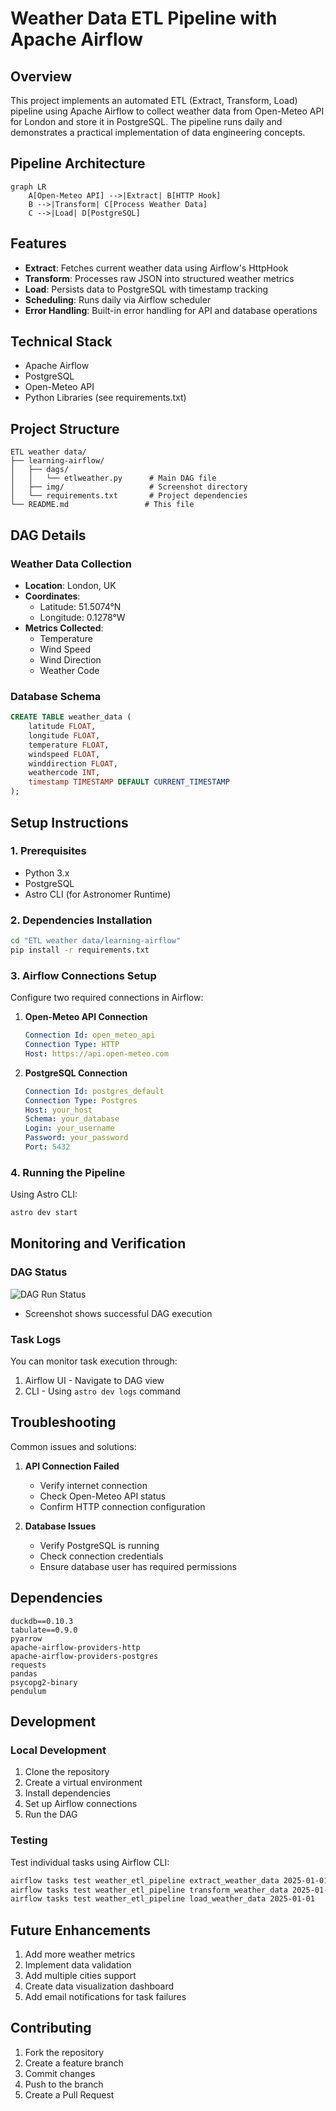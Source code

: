 # Weather Data ETL Pipeline with Apache Airflow

## Overview
This project implements an automated ETL (Extract, Transform, Load) pipeline using Apache Airflow to collect weather data from Open-Meteo API for London and store it in PostgreSQL. The pipeline runs daily and demonstrates a practical implementation of data engineering concepts.

## Pipeline Architecture

```mermaid
graph LR
    A[Open-Meteo API] -->|Extract| B[HTTP Hook]
    B -->|Transform| C[Process Weather Data]
    C -->|Load| D[PostgreSQL]
```

## Features
- **Extract**: Fetches current weather data using Airflow's HttpHook
- **Transform**: Processes raw JSON into structured weather metrics
- **Load**: Persists data to PostgreSQL with timestamp tracking
- **Scheduling**: Runs daily via Airflow scheduler
- **Error Handling**: Built-in error handling for API and database operations

## Technical Stack
- Apache Airflow
- PostgreSQL
- Open-Meteo API
- Python Libraries (see requirements.txt)

## Project Structure
```
ETL weather data/
├── learning-airflow/
│   ├── dags/
│   │   └── etlweather.py      # Main DAG file
│   ├── img/                   # Screenshot directory
│   └── requirements.txt       # Project dependencies
└── README.md                 # This file
```

## DAG Details

### Weather Data Collection
- **Location**: London, UK
- **Coordinates**: 
  - Latitude: 51.5074°N
  - Longitude: 0.1278°W
- **Metrics Collected**:
  - Temperature
  - Wind Speed
  - Wind Direction
  - Weather Code

### Database Schema
```sql
CREATE TABLE weather_data (
    latitude FLOAT,
    longitude FLOAT,
    temperature FLOAT,
    windspeed FLOAT,
    winddirection FLOAT,
    weathercode INT,
    timestamp TIMESTAMP DEFAULT CURRENT_TIMESTAMP
);
```

## Setup Instructions

### 1. Prerequisites
- Python 3.x
- PostgreSQL
- Astro CLI (for Astronomer Runtime)

### 2. Dependencies Installation
```bash
cd "ETL weather data/learning-airflow"
pip install -r requirements.txt
```

### 3. Airflow Connections Setup
Configure two required connections in Airflow:

1. **Open-Meteo API Connection**
   ```yaml
   Connection Id: open_meteo_api
   Connection Type: HTTP
   Host: https://api.open-meteo.com
   ```

2. **PostgreSQL Connection**
   ```yaml
   Connection Id: postgres_default
   Connection Type: Postgres
   Host: your_host
   Schema: your_database
   Login: your_username
   Password: your_password
   Port: 5432
   ```

### 4. Running the Pipeline
Using Astro CLI:
```bash
astro dev start
```

## Monitoring and Verification

### DAG Status

![DAG Run Status](img/run_success.png)
<!-- imgs\run_success.png -->
- Screenshot shows successful DAG execution


### Task Logs
You can monitor task execution through:
1. Airflow UI - Navigate to DAG view
2. CLI - Using `astro dev logs` command

## Troubleshooting

Common issues and solutions:

1. **API Connection Failed**
   - Verify internet connection
   - Check Open-Meteo API status
   - Confirm HTTP connection configuration

2. **Database Issues**
   - Verify PostgreSQL is running
   - Check connection credentials
   - Ensure database user has required permissions

## Dependencies
```text
duckdb==0.10.3
tabulate==0.9.0
pyarrow
apache-airflow-providers-http
apache-airflow-providers-postgres
requests
pandas
psycopg2-binary
pendulum
```

## Development

### Local Development
1. Clone the repository
2. Create a virtual environment
3. Install dependencies
4. Set up Airflow connections
5. Run the DAG

### Testing
Test individual tasks using Airflow CLI:
```bash
airflow tasks test weather_etl_pipeline extract_weather_data 2025-01-01
airflow tasks test weather_etl_pipeline transform_weather_data 2025-01-01
airflow tasks test weather_etl_pipeline load_weather_data 2025-01-01
```

## Future Enhancements
1. Add more weather metrics
2. Implement data validation
3. Add multiple cities support
4. Create data visualization dashboard
5. Add email notifications for task failures

## Contributing
1. Fork the repository
2. Create a feature branch
3. Commit changes
4. Push to the branch
5. Create a Pull Request

